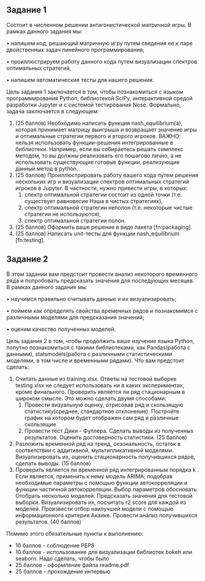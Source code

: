 ## Задание 1
Cостоит в численном решении антагонистической матричной игры. В
рамках данного задания мы:

• напишем код, решающий матричную игру путем сведения ее к паре
двойственных задач линейного программирования,

• проиллюстрируем работу данного кода путем визуализации спектров
оптимальных стратегий,

• напишем автоматические тесты для нашего решения.

Цель задания 1 заключается в том, чтобы познакомиться с языком
программирования Python, библиотекой SciPy, интерактивной средой
разработки Jupyter и с системой тестирования Nose.
Формально, задача заключается в следующем:
1. (25 баллов) Необходимо написать функция nash_equilibrium(a), которая
принимает матрицу выигрыша и возвращает значение игры и оптимальные
стратегии первого и второго игроков. ВАЖНО: нельзя использовать
функции-решения интегрированные в библиотеки. Например, если вы
собираетесь решать симплекс методом, то вы должны реализовать его
пошагово лично, а не использовать существующие готовые функции,
реализующие данный метод в python.
2. (25 баллов) Проиллюстрировать работу вашего кода путем решения
нескольких игр и визуализации спектров оптимальных стратегий игроков в
Jupyter. В частности, нужно привести игры, в которых:
   1. спектр оптимальной стратегии состоит из одной точки (т.е. существует
равновесие Нэша в чистых стратегиях),
   2. спектр оптимальной стратегии неполон (т.е. некоторые чистые
стратегии не используются),
    3. спектр оптимальной стратегии полон.
3. (25 баллов) Оформить ваше решение в виде пакета [fn:packaging].
4. (25 баллов) Написать unit-тесты для функции nash_equilibrium [fn:testing].

## Задание 2
В этом задании вам предстоит провести анализ некоторого временного ряда и попробовать предсказать
значения для последующих месяцев. В рамках данного задания мы:

• научимся правильно считывать данные и их визуализировать;

• поймем как определять свойства временных рядов и познакомимся с различными моделями для предсказания значений;

• оценим качество полученных моделей.

Цель задания 2 в том, чтобы продолжить ваше изучение языка Python, попутно познакомиться с такими
библиотеками, как Pandas(работа с данными), statsmodels(работа с различными статистическими
моделями, в том числе и временными рядами).
Что вам предстоит сделать:
1. Считать данные из training.xlsx. Ответы на тестовой выборке testing.xlsx не следует использовать ни в
каких экспериментах, кроме финального. Проверить является ли ряд стационарным в широком смысле.
Это можно сделать двумя способами:
    1. Провести визуальную оценку, отрисовав ряд и скользящую статистику(среднее, стандартное
отклонение). Постройте график на котором будет отображен сам ряд и различные скользящие
    2. Провести тест Дики - Фуллера.
Сделать выводы из полученных результатов. Оценить достоверность статистики. (25 баллов)
2. Разложить временной ряд на тренд, сезональность, остаток в соответствии с аддитивной,
мультипликативной моделями. Визуализировать их, оценить стационарность получившихся рядов,
сделать выводы. (15 баллов)
3. Проверить является ли временной ряд интегрированным порядка k . Если является, применить к нему
модель ARIMA, подобрав необходимые параметры с помощью функции автокорреляции и функции
частичной автокорреляции. Выбор параметров обосновать. Отобрать несколько моделей. Предсказать
значения для тестовой выборки. Визуализировать их, посчитать r2 score для каждой из моделей.
Произвести отбор наилучшей модели с помощью информационного критерия Акаике. Провести анализ
получившихся результатов. (40 баллов)

Помимо этого обязательные пункты к выполнению:
* 10 баллов - соблюдение PEP8
* 10 баллов - использование для визуализации библиотек bokeh или seaborn. Надо сделать, чтобы было
* 25 баллов - оформление файла readme.pdf
* 25 баллов - прохождение интервью
